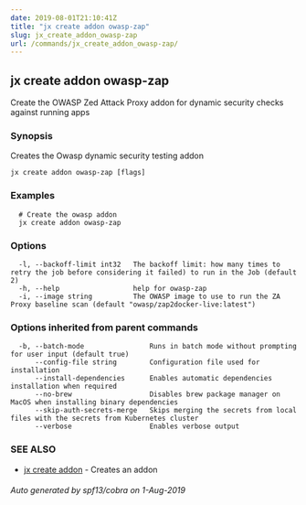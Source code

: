 ```yaml
---
date: 2019-08-01T21:10:41Z
title: "jx create addon owasp-zap"
slug: jx_create_addon_owasp-zap
url: /commands/jx_create_addon_owasp-zap/
---
```

## jx create addon owasp-zap

Create the OWASP Zed Attack Proxy addon for dynamic security checks against running apps

### Synopsis

Creates the Owasp dynamic security testing addon

```
jx create addon owasp-zap [flags]
```

### Examples

```
  # Create the owasp addon
  jx create addon owasp-zap
```

### Options

```
  -l, --backoff-limit int32   The backoff limit: how many times to retry the job before considering it failed) to run in the Job (default 2)
  -h, --help                  help for owasp-zap
  -i, --image string          The OWASP image to use to run the ZA Proxy baseline scan (default "owasp/zap2docker-live:latest")
```

### Options inherited from parent commands

```
  -b, --batch-mode                Runs in batch mode without prompting for user input (default true)
      --config-file string        Configuration file used for installation
      --install-dependencies      Enables automatic dependencies installation when required
      --no-brew                   Disables brew package manager on MacOS when installing binary dependencies
      --skip-auth-secrets-merge   Skips merging the secrets from local files with the secrets from Kubernetes cluster
      --verbose                   Enables verbose output
```

### SEE ALSO

* [jx create addon](/commands/jx_create_addon/)	 - Creates an addon

###### Auto generated by spf13/cobra on 1-Aug-2019
